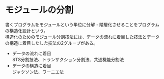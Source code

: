 # モジュールの分割

書くプログラムをモジュールという単位に分解・階層化させることをプログラムの構造化設計という。  
構造化のためのモジュール分割技法には、データの流れに着目した技法とデータの構造に着目したした技法の2グループがある。  

- データの流れに着目  
STS分割技法、トランザクション分割法、共通機能分割法
- データの構造に着目  
ジャクソン法、ワーニエ法

## 